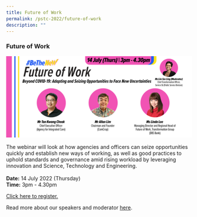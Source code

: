 ```yaml
---
title: Future of Work
permalink: /pstc-2022/future-of-work
description: ""
---
```

### Future of Work
![PSTC Future of Work](/images/PSTC-Future%20of%20Work.png)

The webinar will look at how agencies and officers can seize opportunities quickly and establish new ways of working, as well as good practices to uphold standards and governance amid rising workload by leveraging innovation and Science, Technology and Engineering.
<br><br><b>Date:</b> 14 July 2022 (Thursday)<br>
<b>Time:</b> 3pm - 4.30pm <br>

<a href="https://go.gov.sg/pstc2022-futureofwork">Click here to register.</a>

Read more about our speakers and moderator [here](/files/Updated%20Final%20Speakers%20-%20Future%20of%20Work.pdf).